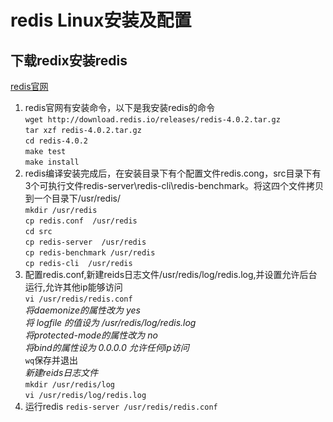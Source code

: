 # redis Linux安装及配置
## 下载redix安装redis
[redis官网](https://redis.io/download)  
1. redis官网有安装命令，以下是我安装redis的命令  
    `wget http://download.redis.io/releases/redis-4.0.2.tar.gz`  
    `tar xzf redis-4.0.2.tar.gz`  
    `cd redis-4.0.2`  
    `make test`  
    `make install`  
2. redis编译安装完成后，在安装目录下有个配置文件redis.cong，src目录下有3个可执行文件redis-server\redis-cli\redis-benchmark。将这四个文件拷贝到一个目录下/usr/redis/  
    `mkdir /usr/redis`  
    `cp redis.conf  /usr/redis`  
    `cd src`  
    `cp redis-server  /usr/redis`  
    `cp redis-benchmark /usr/redis`  
    `cp redis-cli  /usr/redis`  
3. 配置redis.conf,新建reids日志文件/usr/redis/log/redis.log,并设置允许后台运行,允许其他ip能够访问  
    `vi /usr/redis/redis.conf`  
    *将daemonize的属性改为 yes*  
    *将 logfile 的值设为 /usr/redis/log/redis.log*  
    *将protected-mode的属性改为 no*  
    *将bind的属性设为 0.0.0.0 允许任何ip访问*   
    `wq`保存并退出  
    *新建reids日志文件*  
    `mkdir /usr/redis/log`  
    `vi /usr/redis/log/redis.log`  
4. 运行redis
    `redis-server /usr/redis/redis.conf`
